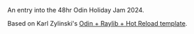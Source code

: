 An entry into the 48hr Odin Holiday Jam 2024.

Based on Karl Zylinski's [Odin + Raylib + Hot Reload template](https://github.com/karl-zylinski/odin-raylib-hot-reload-game-template).